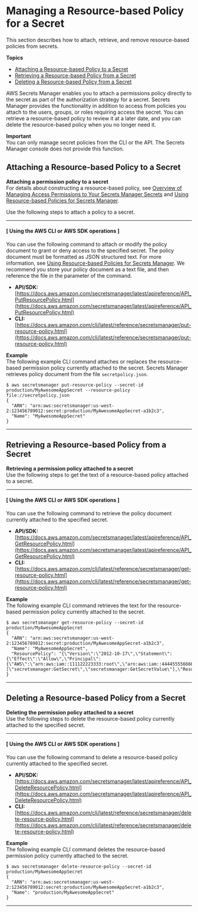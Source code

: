 # Managing a Resource\-based Policy for a Secret<a name="manage_secret-policy"></a>

This section describes how to attach, retrieve, and remove resource\-based policies from secrets\.

**Topics**
+ [Attaching a Resource\-based Policy to a Secret](#manage_secret-policy_attach)
+ [Retrieving a Resource\-based Policy from a Secret](#manage_secret-policy_retrieve)
+ [Deleting a Resource\-based Policy from a Secret](#manage_secret-policy_delete)

AWS Secrets Manager enables you to attach a permissions policy directly to the secret as part of the authorization strategy for a secret\. Secrets Manager provides the functionality in addition to access from policies you attach to the users, groups, or roles requiring access the secret\. You can retrieve a resource\-based policy to review it at a later date, and you can delete the resource\-based policy when you no longer need it\.

**Important**  
You can only manage secret policies from the CLI or the API\. The Secrets Manager console does not provide this function\.

## Attaching a Resource\-based Policy to a Secret<a name="manage_secret-policy_attach"></a>

**Attaching a permission policy to a secret**  
For details about constructing a resource\-based policy, see [Overview of Managing Access Permissions to Your Secrets Manager Secrets](auth-and-access_overview.md) and [Using Resource\-based Policies for Secrets Manager](auth-and-access_resource-based-policies.md)\.

Use the following steps to attach a policy to a secret\.

------
#### [ Using the AWS CLI or AWS SDK operations ]<a name="proc-attach-policy-api"></a>

You can use the following command to attach or modify the policy document to grant or deny access to the specified secret\. The policy document must be formatted as JSON structured text\. For more information, see [Using Resource\-based Policies for Secrets Manager](auth-and-access_resource-based-policies.md)\. We recommend you store your policy document as a text file, and then reference the file in the parameter of the command\.
+ **API/SDK:** [https://docs.aws.amazon.com/secretsmanager/latest/apireference/API_PutResourcePolicy.html](https://docs.aws.amazon.com/secretsmanager/latest/apireference/API_PutResourcePolicy.html)
+ **CLI:** [https://docs.aws.amazon.com/cli/latest/reference/secretsmanager/put-resource-policy.html](https://docs.aws.amazon.com/cli/latest/reference/secretsmanager/put-resource-policy.html)

**Example**  
The following example CLI command attaches or replaces the resource\-based permission policy currently attached to the secret\. Secrets Manager retrieves policy document from the file `secretpolicy.json`\.  

```
$ aws secretsmanager put-resource-policy --secret-id production/MyAwesomeAppSecret --resource-policy file://secretpolicy.json
{
  "ARN": "arn:aws:secretsmanager:us-west-2:123456789012:secret:production/MyAwesomeAppSecret-a1b2c3",
  "Name": "MyAwesomeAppSecret"
}
```

------

## Retrieving a Resource\-based Policy from a Secret<a name="manage_secret-policy_retrieve"></a>

**Retrieving a permission policy attached to a secret**  
Use the following steps to get the text of a resource\-based policy attached to a secret\.

------
#### [ Using the AWS CLI or AWS SDK operations ]<a name="proc-retrieve-policy-api"></a>

You can use the following command to retrieve the policy document currently attached to the specified secret\.
+ **API/SDK:** [https://docs.aws.amazon.com/secretsmanager/latest/apireference/API_GetResourcePolicy.html](https://docs.aws.amazon.com/secretsmanager/latest/apireference/API_GetResourcePolicy.html)
+ **CLI:** [https://docs.aws.amazon.com/cli/latest/reference/secretsmanager/get-resource-policy.html](https://docs.aws.amazon.com/cli/latest/reference/secretsmanager/get-resource-policy.html)

**Example**  
The following example CLI command retrieves the text for the resource\-based permission policy currently attached to the secret\.  

```
$ aws secretsmanager get-resource-policy --secret-id production/MyAwesomeAppSecret
{
  "ARN": "arn:aws:secretsmanager:us-west-2:123456789012:secret:production/MyAwesomeAppSecret-a1b2c3",
  "Name": "MyAwesomeAppSecret",
  "ResourcePolicy": "{\"Version\":\"2012-10-17\",\"Statement\":{\"Effect\":\"Allow\",\"Principal\":{\"AWS\":\"arn:aws:iam::111122223333:root\",\"arn:aws:iam::444455556666:root\"},\"Action\":[\"secretsmanager:GetSecret\",\"secretsmanager:GetSecretValue\"],\"Resource\":\"*\"}}"
}
```

------

## Deleting a Resource\-based Policy from a Secret<a name="manage_secret-policy_delete"></a>

**Deleting the permission policy attached to a secret**  
Use the following steps to delete the resource\-based policy currently attached to the specified secret\.

------
#### [ Using the AWS CLI or AWS SDK operations ]<a name="proc-delete-policy-api"></a>

You can use the following command to delete a resource\-based policy currently attached to the specified secret\.
+ **API/SDK:** [https://docs.aws.amazon.com/secretsmanager/latest/apireference/API_DeleteResourcePolicy.html](https://docs.aws.amazon.com/secretsmanager/latest/apireference/API_DeleteResourcePolicy.html)
+ **CLI:** [https://docs.aws.amazon.com/cli/latest/reference/secretsmanager/delete-resource-policy.html](https://docs.aws.amazon.com/cli/latest/reference/secretsmanager/delete-resource-policy.html)

**Example**  
The following example CLI command deletes the resource\-based permission policy currently attached to the secret\.  

```
$ aws secretsmanager delete-resource-policy --secret-id production/MyAwesomeAppSecret
{
  "ARN": "arn:aws:secretsmanager:us-west-2:123456789012:secret:production/MyAwesomeAppSecret-a1b2c3",
  "Name": "production/MyAwesomeAppSecret"
}
```

------